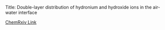 Title: Double-layer distribution of hydronium and hydroxide ions in the air-water interface

[ChemRxiv Link](https://chemrxiv.org/engage/chemrxiv/article-details/64a1f26aba3e99daef69917a)
